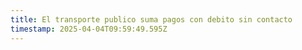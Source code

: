 ```yaml
---
title: El transporte publico suma pagos con debito sin contacto
timestamp: 2025-04-04T09:59:49.595Z
---
```

